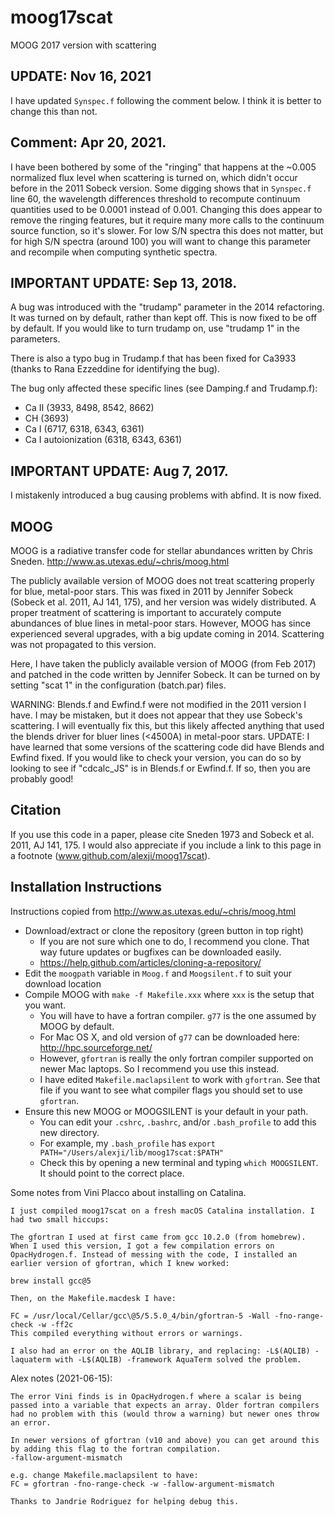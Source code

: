 # moog17scat
MOOG 2017 version with scattering

## UPDATE: Nov 16, 2021
I have updated `Synspec.f` following the comment below. I think it is better to change this than not.


## Comment: Apr 20, 2021.
I have been bothered by some of the "ringing" that happens at the ~0.005 normalized flux level when scattering is turned on, which didn't occur before in the 2011 Sobeck version. Some digging shows that in `Synspec.f` line 60, the wavelength differences threshold to recompute continuum quantities used to be 0.0001 instead of 0.001.
Changing this does appear to remove the ringing features, but it require many more calls to the continuum source function, so it's slower. For low S/N spectra this does not matter, but for high S/N spectra (around 100) you will want to change this parameter and recompile when computing synthetic spectra.

## IMPORTANT UPDATE: Sep 13, 2018.
A bug was introduced with the "trudamp" parameter in the 2014 refactoring.
It was turned on by default, rather than kept off.
This is now fixed to be off by default.
If you would like to turn trudamp on, use "trudamp 1" in the parameters.

There is also a typo bug in Trudamp.f that has been fixed for Ca3933 (thanks to Rana Ezzeddine for identifying the bug).

The bug only affected these specific lines (see Damping.f and Trudamp.f):
* Ca II (3933, 8498, 8542, 8662)
* CH (3693)
* Ca I (6717, 6318, 6343, 6361)
* Ca I autoionization (6318, 6343, 6361)

## IMPORTANT UPDATE: Aug 7, 2017.
I mistakenly introduced a bug causing problems with abfind. It is now fixed.

## MOOG
MOOG is a radiative transfer code for stellar abundances written by Chris Sneden.
http://www.as.utexas.edu/~chris/moog.html

The publicly available version of MOOG does not treat scattering properly for blue, metal-poor stars. This was fixed in 2011 by Jennifer Sobeck (Sobeck et al. 2011, AJ 141, 175),
and her version was widely distributed. A proper treatment of scattering is important to accurately compute abundances
of blue lines in metal-poor stars.
However, MOOG has since experienced several upgrades, with a big update coming in 2014. Scattering was not propagated to this version.

Here, I have taken the publicly available version of MOOG (from Feb 2017)
and patched in the code written by Jennifer Sobeck.
It can be turned on by setting "scat 1" in the configuration (batch.par) files.

WARNING:
Blends.f and Ewfind.f were not modified in the 2011 version I have. I may be mistaken, but it does not appear that they use Sobeck's scattering. I will eventually fix this, but this likely affected anything that used the blends driver for bluer lines (<4500A) in metal-poor stars.
UPDATE: I have learned that some versions of the scattering code did have Blends and Ewfind fixed. If you would like to check your version, you can do so by looking to see if "cdcalc_JS" is in Blends.f or Ewfind.f. If so, then you are probably good!

## Citation
If you use this code in a paper, please cite Sneden 1973 and Sobeck et al. 2011, AJ 141, 175.
I would also appreciate if you include a link to this page in a footnote (www.github.com/alexji/moog17scat).

## Installation Instructions
Instructions copied from http://www.as.utexas.edu/~chris/moog.html
* Download/extract or clone the repository (green button in top right)
  * If you are not sure which one to do, I recommend you clone. That way future updates or bugfixes can be downloaded easily.
  * https://help.github.com/articles/cloning-a-repository/
* Edit the `moogpath` variable in `Moog.f` and `Moogsilent.f` to suit your download location
* Compile MOOG with `make -f Makefile.xxx` where `xxx` is the setup that you want.
  * You will have to have a fortran compiler. `g77` is the one assumed by MOOG by default.
  * For Mac OS X, and old version of `g77` can be downloaded here: http://hpc.sourceforge.net/
  * However, `gfortran` is really the only fortran compiler supported on newer Mac laptops. So I recommend you use this instead.
  * I have edited `Makefile.maclapsilent` to work with `gfortran`. See that file if you want to see what compiler flags you should set to use `gfortran`.
* Ensure this new MOOG or MOOGSILENT is your default in your path.
  * You can edit your `.cshrc`, `.bashrc`, and/or `.bash_profile` to add this new directory.
  * For example, my `.bash_profile` has `export PATH="/Users/alexji/lib/moog17scat:$PATH"`
  * Check this by opening a new terminal and typing `which MOOGSILENT`. It should point to the correct place.

Some notes from Vini Placco about installing on Catalina.
```
I just compiled moog17scat on a fresh macOS Catalina installation. I had two small hiccups:

The gfortran I used at first came from gcc 10.2.0 (from homebrew). When I used this version, I got a few compilation errors on OpacHydrogen.f. Instead of messing with the code, I installed an earlier version of gfortran, which I knew worked:

brew install gcc@5

Then, on the Makefile.macdesk I have:

FC = /usr/local/Cellar/gcc\@5/5.5.0_4/bin/gfortran-5 -Wall -fno-range-check -w -ff2c
This compiled everything without errors or warnings.

I also had an error on the AQLIB library, and replacing: -L$(AQLIB) -laquaterm with -L$(AQLIB) -framework AquaTerm solved the problem.
```

Alex notes (2021-06-15):
```
The error Vini finds is in OpacHydrogen.f where a scalar is being passed into a variable that expects an array. Older fortran compilers had no problem with this (would throw a warning) but newer ones throw an error.

In newer versions of gfortran (v10 and above) you can get around this by adding this flag to the fortran compilation.
-fallow-argument-mismatch

e.g. change Makefile.maclapsilent to have:
FC = gfortran -fno-range-check -w -fallow-argument-mismatch

Thanks to Jandrie Rodriguez for helping debug this.
```
